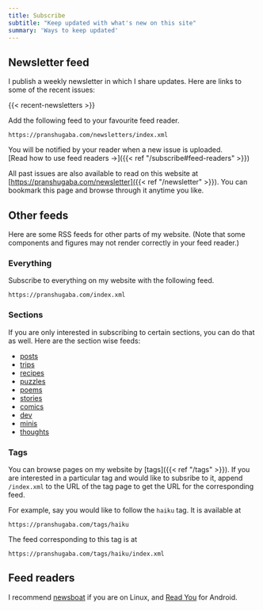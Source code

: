 ```yaml
---
title: Subscribe
subtitle: "Keep updated with what's new on this site"
summary: 'Ways to keep updated'
---
```


## Newsletter feed

I publish a weekly newsletter in which I share updates. Here are links to some of the recent issues:

{{< recent-newsletters >}}

Add the following feed to your favourite feed reader.

```shell
https://pranshugaba.com/newsletters/index.xml
```

You will be notified by your reader when a new issue is uploaded.  
[Read how to use feed readers &#8594;]({{< ref "/subscribe#feed-readers" >}})

All past issues are also available to read on this website at [https://pranshugaba.com/newsletter]({{< ref "/newsletter" >}}). You can bookmark this page and browse through it anytime you like.

## Other feeds

Here are some RSS feeds for other parts of my website. (Note that some components and figures may not render correctly in your feed reader.)

### Everything

Subscribe to everything on my website with the following feed.

```shell
https://pranshugaba.com/index.xml
```

### Sections

If you are only interested in subscribing to certain sections, you can do that as well. Here are the section wise feeds:

- [posts](/posts/index.xml)
- [trips](/trips/index.xml)
- [recipes](/recipes/index.xml)
- [puzzles](/puzzles/index.xml)
- [poems](/poems/index.xml)
- [stories](/stories/index.xml)
- [comics](/comics/index.xml)
- [dev](/dev/index.xml)
- [minis](/minis/index.xml)
- [thoughts](/thoughts/index.xml)

### Tags

You can browse pages on my website by [tags]({{< ref "/tags" >}}).
If you are interested in a particular tag and would like to subsribe to it, append `/index.xml` to the URL of the tag page to get the URL for the corresponding feed.

For example, say you would like to follow the `haiku` tag. It is available at

```shell
https://pranshugaba.com/tags/haiku
```

The feed corresponding to this tag is at

```shell
https://pranshugaba.com/tags/haiku/index.xml
```

## Feed readers

I recommend [newsboat](https://github.com/newsboat/newsboat) if you are on Linux, and [Read You](https://f-droid.org/en/packages/me.ash.reader/) for Android.
